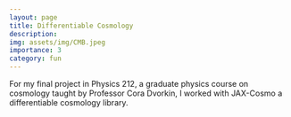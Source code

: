 ```yaml
---
layout: page
title: Differentiable Cosmology
description:
img: assets/img/CMB.jpeg
importance: 3
category: fun
---
```

For my final project in Physics 212, a graduate physics course on cosmology taught by Professor Cora Dvorkin, I worked with JAX-Cosmo a differentiable cosmology library.

<object data="/assets/pdf/Physics_212.pdf" width="800" height="800" type='application/pdf'></object>
